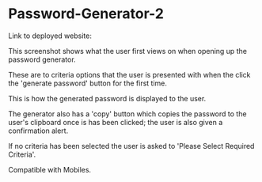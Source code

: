 # Password-Generator-2

Link to deployed website: 

This screenshot shows what the user first views on when opening up the password generator.

These are to criteria options that the user is presented with when the click the 'generate password' button for the first time.

This is how the generated password is displayed to the user.

The generator also has a 'copy' button which copies the password to the user's clipboard once is has been clicked; the user is also given a confirmation alert.

If no criteria has been selected the user is asked to 'Please Select Required Criteria'.

Compatible with Mobiles.